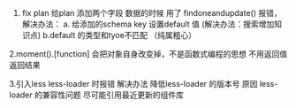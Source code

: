 1. fix  plan 给plan 添加两个字段 数据的时候  用了 findoneandupdate() 报错， 解决办法： a. 给添加的schema key  设置default 值 (解决办法：搜索增加知识点) b.default 的类型和tyoe不匹配 （纯属粗心）

2.moment().[function]  会把对象自身改变掉，不是函数式编程的思想  不用返回值返回结果

3.引入less less-loader 时报错  解决办法 降低less-loader 的版本号  原因 less-loader 的兼容性问题  尽可能引用最近更新的组件库